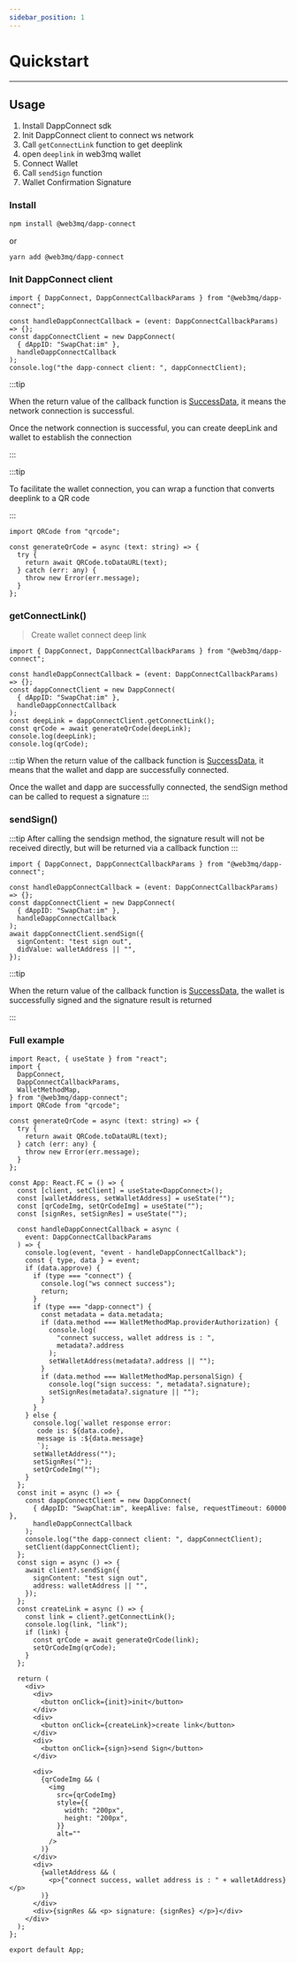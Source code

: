 ```yaml
---
sidebar_position: 1
---
```


# Quickstart

---

## Usage

1. Install DappConnect sdk
2. Init DappConnect client to connect ws network
3. Call `getConnectLink` function to get deeplink
4. open `deeplink` in web3mq wallet
5. Connect Wallet
6. Call `sendSign` function
7. Wallet Confirmation Signature

### Install

```bash
npm install @web3mq/dapp-connect
```

or

```bash
yarn add @web3mq/dapp-connect
```

### Init DappConnect client

```tsx
import { DappConnect, DappConnectCallbackParams } from "@web3mq/dapp-connect";

const handleDappConnectCallback = (event: DappConnectCallbackParams) => {};
const dappConnectClient = new DappConnect(
  { dAppID: "SwapChat:im" },
  handleDappConnectCallback
);
console.log("the dapp-connect client: ", dappConnectClient);
```

:::tip

When the return value of the callback function is [SuccessData](/docs/Web3MQ-SDK/DappConnect-SDK/typeList#when-the-network-connection-is-successful), it means the network connection is successful.

Once the network connection is successful, you can create deepLink and wallet to establish the connection

:::

:::tip

To facilitate the wallet connection, you can wrap a function that converts deeplink to a QR code

:::

```tsx
import QRCode from "qrcode";

const generateQrCode = async (text: string) => {
  try {
    return await QRCode.toDataURL(text);
  } catch (err: any) {
    throw new Error(err.message);
  }
};
```

### getConnectLink()

> Create wallet connect deep link

```tsx
import { DappConnect, DappConnectCallbackParams } from "@web3mq/dapp-connect";

const handleDappConnectCallback = (event: DappConnectCallbackParams) => {};
const dappConnectClient = new DappConnect(
  { dAppID: "SwapChat:im" },
  handleDappConnectCallback
);
const deepLink = dappConnectClient.getConnectLink();
const qrCode = await generateQrCode(deepLink);
console.log(deepLink);
console.log(qrCode);
```

:::tip
When the return value of the callback function is [SuccessData](/docs/Web3MQ-SDK/DappConnect-SDK/typeList#when-the-wallet-is-successfully-connected), it means that the wallet and dapp are successfully connected.

Once the wallet and dapp are successfully connected, the sendSign method can be called to request a signature
:::

### sendSign()

:::tip
After calling the sendsign method, the signature result will not be received directly, but will be returned via a callback function
:::

```tsx
import { DappConnect, DappConnectCallbackParams } from "@web3mq/dapp-connect";

const handleDappConnectCallback = (event: DappConnectCallbackParams) => {};
const dappConnectClient = new DappConnect(
  { dAppID: "SwapChat:im" },
  handleDappConnectCallback
);
await dappConnectClient.sendSign({
  signContent: "test sign out",
  didValue: walletAddress || "",
});
```

:::tip

When the return value of the callback function is [SuccessData](/docs/Web3MQ-SDK/DappConnect-SDK/typeList#when-the-wallet-signature-is-successful), the wallet is successfully signed and the signature result is returned

:::

### Full example

```tsx
import React, { useState } from "react";
import {
  DappConnect,
  DappConnectCallbackParams,
  WalletMethodMap,
} from "@web3mq/dapp-connect";
import QRCode from "qrcode";

const generateQrCode = async (text: string) => {
  try {
    return await QRCode.toDataURL(text);
  } catch (err: any) {
    throw new Error(err.message);
  }
};

const App: React.FC = () => {
  const [client, setClient] = useState<DappConnect>();
  const [walletAddress, setWalletAddress] = useState("");
  const [qrCodeImg, setQrCodeImg] = useState("");
  const [signRes, setSignRes] = useState("");

  const handleDappConnectCallback = async (
    event: DappConnectCallbackParams
  ) => {
    console.log(event, "event - handleDappConnectCallback");
    const { type, data } = event;
    if (data.approve) {
      if (type === "connect") {
        console.log("ws connect success");
        return;
      }
      if (type === "dapp-connect") {
        const metadata = data.metadata;
        if (data.method === WalletMethodMap.providerAuthorization) {
          console.log(
            "connect success, wallet address is : ",
            metadata?.address
          );
          setWalletAddress(metadata?.address || "");
        }
        if (data.method === WalletMethodMap.personalSign) {
          console.log("sign success: ", metadata?.signature);
          setSignRes(metadata?.signature || "");
        }
      }
    } else {
      console.log(`wallet response error: 
       code is: ${data.code}, 
       message is :${data.message}
       `);
      setWalletAddress("");
      setSignRes("");
      setQrCodeImg("");
    }
  };
  const init = async () => {
    const dappConnectClient = new DappConnect(
      { dAppID: "SwapChat:im", keepAlive: false, requestTimeout: 60000 },
      handleDappConnectCallback
    );
    console.log("the dapp-connect client: ", dappConnectClient);
    setClient(dappConnectClient);
  };
  const sign = async () => {
    await client?.sendSign({
      signContent: "test sign out",
      address: walletAddress || "",
    });
  };
  const createLink = async () => {
    const link = client?.getConnectLink();
    console.log(link, "link");
    if (link) {
      const qrCode = await generateQrCode(link);
      setQrCodeImg(qrCode);
    }
  };

  return (
    <div>
      <div>
        <button onClick={init}>init</button>
      </div>
      <div>
        <button onClick={createLink}>create link</button>
      </div>
      <div>
        <button onClick={sign}>send Sign</button>
      </div>

      <div>
        {qrCodeImg && (
          <img
            src={qrCodeImg}
            style={{
              width: "200px",
              height: "200px",
            }}
            alt=""
          />
        )}
      </div>
      <div>
        {walletAddress && (
          <p>{"connect success, wallet address is : " + walletAddress}</p>
        )}
      </div>
      <div>{signRes && <p> signature: {signRes} </p>}</div>
    </div>
  );
};

export default App;
```
